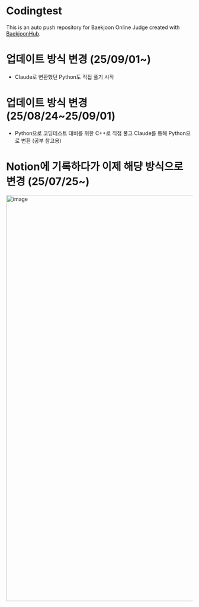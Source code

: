 # Codingtest
This is an auto push repository for Baekjoon Online Judge created with [BaekjoonHub](https://github.com/BaekjoonHub/BaekjoonHub).

# 업데이트 방식 변경 (25/09/01~)
- Claude로 변환했던 Python도 직접 풀기 시작
  
# 업데이트 방식 변경 (25/08/24~25/09/01)
- Python으로 코딩테스트 대비를 위한 C++로 직접 풀고 Claude를 통해 Python으로 변환 (공부 참고용)

# Notion에 기록하다가 이제 해댱 방식으로 변경 (25/07/25~)
<img width="630" height="1097" alt="image" src="https://github.com/user-attachments/assets/8c60a76b-ba89-43af-9e69-15df4e19f40e" />

